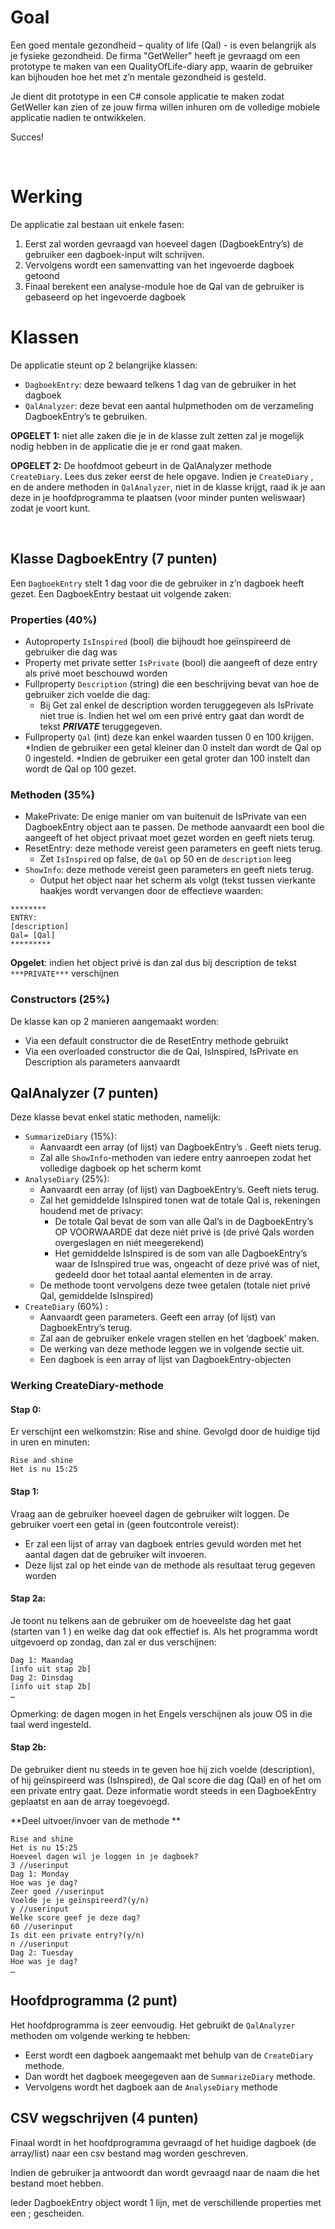 
# Goal

Een goed mentale gezondheid – quality of life (Qal) - is even belangrijk als je fysieke gezondheid.
De firma "GetWeller" heeft je gevraagd om een prototype te maken van een QualityOfLife-diary app, waarin de gebruiker kan bijhouden hoe het met z’n mentale gezondheid is gesteld.

Je dient dit prototype in een C# console applicatie te maken zodat GetWeller kan zien of ze jouw firma willen inhuren om de volledige mobiele applicatie nadien te ontwikkelen.

Succes!

 
# Werking
De applicatie zal bestaan uit enkele fasen:

1. Eerst zal worden gevraagd van hoeveel dagen (DagboekEntry’s) de gebruiker een dagboek-input wilt schrijven.
2. Vervolgens wordt een samenvatting van het ingevoerde dagboek getoond
3. Finaal berekent een analyse-module hoe de Qal van de gebruiker is gebaseerd op het ingevoerde dagboek

# Klassen
De applicatie steunt op 2 belangrijke klassen:

* ``DagboekEntry``: deze bewaard telkens 1 dag van de gebruiker in het dagboek
* ``QalAnalyzer``: deze bevat een aantal hulpmethoden om de verzameling DagboekEntry’s te gebruiken.

**OPGELET 1:** niet alle zaken die je in de klasse zult zetten zal je mogelijk nodig hebben in de applicatie die je er rond gaat maken.

**OPGELET 2:** De hoofdmoot gebeurt in de QalAnalyzer methode ``CreateDiary``. Lees dus zeker eerst de hele opgave.  Indien je ``CreateDiary`` , en de andere methoden in ``QalAnalyzer``, niet in de klasse krijgt, raad ik je aan deze in je hoofdprogramma te plaatsen (voor minder punten weliswaar) zodat je voort kunt.

 
 
## Klasse DagboekEntry  (7 punten)

Een ``DagboekEntry`` stelt 1 dag voor die de gebruiker in z’n dagboek heeft gezet. Een DagboekEntry bestaat uit volgende zaken:

### Properties (40%)

* Autoproperty ``IsInspired`` (bool) die bijhoudt hoe geïnspireerd de gebruiker die dag was
* Property met private setter ``IsPrivate`` (bool) die aangeeft of deze entry als privé moet beschouwd worden
* Fullproperty ``Description`` (string) die een beschrijving bevat van hoe de gebruiker zich voelde die dag:
   * Bij Get zal enkel de description worden teruggegeven als IsPrivate niet true is. Indien het wel om een privé entry gaat dan wordt de tekst ***PRIVATE*** teruggegeven.
* Fullproperty ``Qal`` (int) deze kan enkel waarden tussen 0 en 100 krijgen. 
  *Indien de gebruiker een getal kleiner dan 0 instelt dan wordt de Qal op 0 ingesteld.
  *Indien de gebruiker een getal groter dan 100 instelt dan wordt de Qal op 100 gezet.

### Methoden (35%)

* MakePrivate: De enige manier om van buitenuit de IsPrivate van een DagboekEntry object aan te passen. De methode aanvaardt een bool die aangeeft of het object privaat moet gezet worden en geeft niets terug.
* ResetEntry: deze methode vereist geen parameters en geeft niets terug.
  * Zet ``IsInspired`` op false, de ``Qal`` op 50 en de ``description`` leeg
* ``ShowInfo``: deze methode vereist geen parameters en geeft niets terug.
  * Output het object naar het scherm als volgt (tekst tussen vierkante haakjes wordt vervangen door de effectieve waarden:

```text
********
ENTRY:
[description]
Qal= [Qal]
*********
```

 **Opgelet**: indien het object privé is dan zal dus bij description de tekst ``***PRIVATE***`` verschijnen

### Constructors (25%)

De klasse kan op 2 manieren aangemaakt worden:

* Via een default constructor die de ResetEntry methode gebruikt 
* Via een overloaded constructor die de Qal, IsInspired, IsPrivate en Description als parameters aanvaardt


## QalAnalyzer (7 punten)

Deze klasse bevat enkel static methoden, namelijk:

* ``SummarizeDiary`` (15%): 
  * Aanvaardt een array (of lijst) van DagboekEntry’s . Geeft niets terug.
  * Zal alle ``ShowInfo``-methoden van iedere entry aanroepen zodat het volledige dagboek op het scherm komt
* ``AnalyseDiary`` (25%):
  * Aanvaardt een array (of lijst) van DagboekEntry’s. Geeft niets terug. 
  * Zal het gemiddelde IsInspired tonen wat de totale Qal is, rekeningen houdend met de privacy:
    * De totale Qal bevat de som van alle Qal’s in de DagboekEntry’s OP VOORWAARDE dat deze niét privé is (de privé Qals worden overgeslagen en niét meegerekend)
    * Het gemiddelde  IsInspired is de som van alle DagboekEntry’s waar de IsInspired true was, ongeacht of deze privé was of niet, gedeeld door het totaal aantal elementen in de array.
  * De methode toont vervolgens deze twee getalen (totale niet privé Qal, gemiddelde IsInspired)
* ``CreateDiary`` (60%) :
  * Aanvaardt geen parameters. Geeft een array (of lijst) van DagboekEntry’s terug.
  * Zal aan de gebruiker enkele vragen stellen en het ‘dagboek’ maken.
  * De werking van deze methode leggen we in volgende sectie uit.
  * Een dagboek is een array of lijst van DagboekEntry-objecten

### Werking CreateDiary-methode

#### Stap 0:

Er verschijnt een welkomstzin: Rise and shine. Gevolgd door de huidige tijd in uren en minuten:

```text
Rise and shine
Het is nu 15:25
```

#### Stap 1:

Vraag aan de gebruiker hoeveel dagen de gebruiker wilt loggen. De gebruiker voert een getal in (geen foutcontrole vereist):

* Er zal een lijst of array van dagboek entries gevuld worden met het aantal dagen dat de gebruiker wilt invoeren.
* Deze lijst zal op het einde van de methode als resultaat terug gegeven worden

#### Stap 2a:

Je toont nu telkens aan de gebruiker om de hoeveelste dag het gaat (starten van 1 ) en welke dag dat ook effectief is. Als het programma wordt uitgevoerd op zondag, dan zal er dus verschijnen:

```text
Dag 1: Maandag
[info uit stap 2b]
Dag 2: Dinsdag
[info uit stap 2b]
…
```

Opmerking: de dagen mogen in het Engels verschijnen als jouw OS in die taal werd ingesteld.

#### Stap 2b:

De gebruiker dient nu steeds in te geven hoe hij zich voelde (description), of hij geïnspireerd was (IsInspired), de Qal score die dag (Qal) en of het om een private entry gaat.
Deze informatie wordt steeds in een DagboekEntry geplaatst en aan de array toegevoegd.

**Deel uitvoer/invoer van de methode **

```text
Rise and shine
Het is nu 15:25
Hoeveel dagen wil je loggen in je dagboek?
3 //userinput
Dag 1: Monday
Hoe was je dag?
Zeer goed //userinput
Voelde je je geïnspireerd?(y/n)
y //userinput
Welke score geef je deze dag?
60 //userinput
Is dit een private entry?(y/n)
n //userinput
Dag 2: Tuesday
Hoe was je dag?
…
```

## Hoofdprogramma (2 punt)

Het hoofdprogramma is zeer eenvoudig. Het gebruikt de ``QalAnalyzer`` methoden om volgende werking te hebben:

* Eerst wordt een dagboek aangemaakt met behulp van de ``CreateDiary`` methode.
* Dan wordt het dagboek meegegeven aan de ``SummarizeDiary`` methode.
* Vervolgens wordt het dagboek aan de ``AnalyseDiary`` methode

## CSV wegschrijven (4 punten)

Finaal wordt in het hoofdprogramma gevraagd of het huidige dagboek (de array/list) naar een csv bestand mag worden geschreven.

Indien de gebruiker ja antwoordt dan wordt gevraagd naar de naam die het bestand moet hebben.

Ieder DagboekEntry object wordt 1 lijn, met de verschillende properties met een ; gescheiden.

